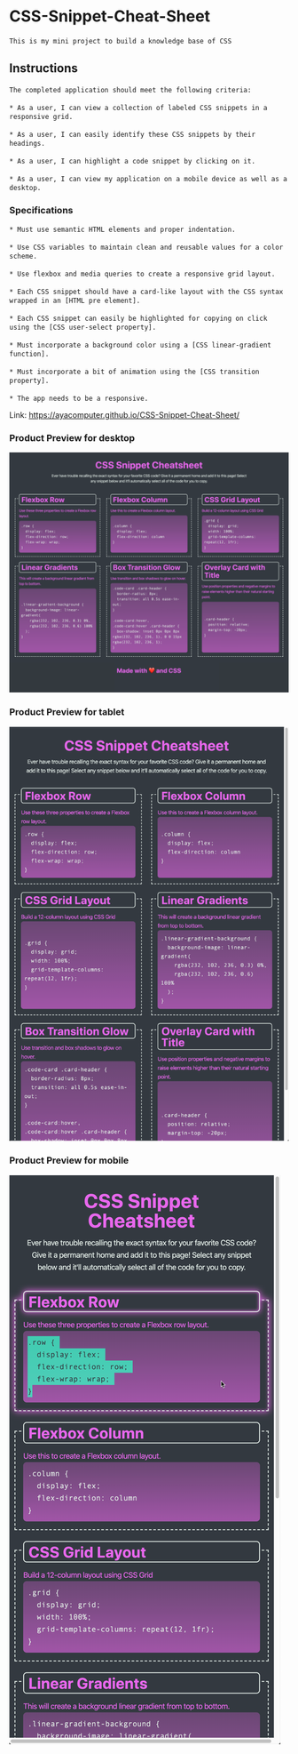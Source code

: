 # CSS-Snippet-Cheat-Sheet
```
This is my mini project to build a knowledge base of CSS
```

## Instructions
```
The completed application should meet the following criteria:

* As a user, I can view a collection of labeled CSS snippets in a responsive grid.

* As a user, I can easily identify these CSS snippets by their headings.

* As a user, I can highlight a code snippet by clicking on it.

* As a user, I can view my application on a mobile device as well as a desktop.
```
### Specifications
```
* Must use semantic HTML elements and proper indentation.

* Use CSS variables to maintain clean and reusable values for a color scheme.

* Use flexbox and media queries to create a responsive grid layout.

* Each CSS snippet should have a card-like layout with the CSS syntax wrapped in an [HTML pre element].

* Each CSS snippet can easily be highlighted for copying on click using the [CSS user-select property].

* Must incorporate a background color using a [CSS linear-gradient function].

* Must incorporate a bit of animation using the [CSS transition property].

* The app needs to be a responsive. 

```
Link: 
 https://ayacomputer.github.io/CSS-Snippet-Cheat-Sheet/
 
### Product Preview for desktop
![This is the Product Preview Img for desktop](Images/01-app-desktop.png)

### Product Preview for tablet
![This is the Product Preview Img for tablet](Images/02-app-tablet.png)

### Product Preview for mobile
![This is the Product Preview Img for mobile](Images/03-app-mobile.png)